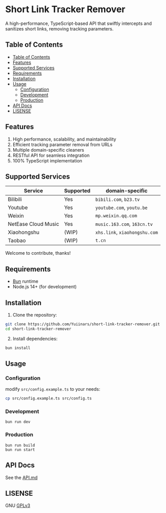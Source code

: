 # Short Link Tracker Remover

A high-performance, TypeScript-based API that swiftly intercepts and sanitizes short links, removing tracking parameters.

## Table of Contents

- [Table of Contents](#table-of-contents)
- [Features](#features)
- [Supported Services](#supported-services)
- [Requirements](#requirements)
- [Installation](#installation)
- [Usage](#usage)
  - [Configuration](#configuration)
  - [Development](#development)
  - [Production](#production)
- [API Docs](#api-docs)
- [LISENSE](#lisense)

## Features

1. High performance, scalability, and maintainability
2. Efficient tracking parameter removal from URLs
3. Multiple domain-specific cleaners
4. RESTful API for seamless integration
5. 100% TypeScript implementation


## Supported Services

| Service             | Supported | domain-specific               |
| ------------------- | --------- | ----------------------------- |
| Bilibili            | Yes       | `bibili.com`, `b23.tv`        |
| Youtube             | Yes       | `youtube.com`, `youtu.be`     |
| Weixin              | Yes       | `mp.weixin.qq.com`            |
| NetEase Cloud Music | Yes       | `music.163.com`, `163cn.tv`   |
| Xiaohongshu         | (WIP)     | `xhs.link`, `xiaohongshu.com` |
| Taobao              | (WIP)     | `t.cn`                        |

Welcome to contribute, thanks!

## Requirements

- [Bun](https://bun.sh/) runtime
- Node.js 14+ (for development)

## Installation

1. Clone the repository:

```bash
git clone https://github.com/Yuiinars/short-link-tracker-remover.git
cd short-link-tracker-remover
```

2. Install dependencies:

```bash
bun install
```

## Usage

### Configuration

modify `src/config.example.ts` to your needs:

```bash
cp src/config.example.ts src/config.ts
```

### Development

```
bun run dev
```

### Production

```
bun run build
bun run start
```

## API Docs

See the [API.md](API.md)

## LISENSE

GNU [GPLv3](LICENSE)